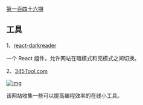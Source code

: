 [第一百四十六期](https://github.com/ruanyf/weekly/blob/master/docs/issue-146.md)

## 工具

1、[react-darkreader](https://github.com/Turkyden/react-darkreader)

一个 React 组件，允许网站在暗模式和亮模式之间切换。

2、[345Tool.com](https://www.345tool.com/zh-hans)

[![img](https://camo.githubusercontent.com/cae2abf3c0feb5ebe3c5fbc9411710484fdef764817023f0c6bda47bf9e43f1c/68747470733a2f2f7777772e77616e67626173652e636f6d2f626c6f67696d672f61737365742f3230323130322f6267323032313032313431312e6a7067)](https://camo.githubusercontent.com/cae2abf3c0feb5ebe3c5fbc9411710484fdef764817023f0c6bda47bf9e43f1c/68747470733a2f2f7777772e77616e67626173652e636f6d2f626c6f67696d672f61737365742f3230323130322f6267323032313032313431312e6a7067)

该网站收集一些可以提高编程效率的在线小工具。